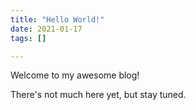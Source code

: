 ```yaml
---
title: "Hello World!"
date: 2021-01-17
tags: []

---
```



Welcome to my awesome blog!

There's not much here yet, but stay tuned.